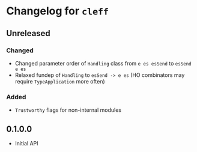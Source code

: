 # Changelog for `cleff`

## Unreleased

### Changed

- Changed parameter order of `Handling` class from `e es esSend` to `esSend e es`
- Relaxed fundep of `Handling` to `esSend -> e es` (HO combinators may require `TypeApplication` more often)

### Added

- `Trustworthy` flags for non-internal modules

## 0.1.0.0

- Initial API
